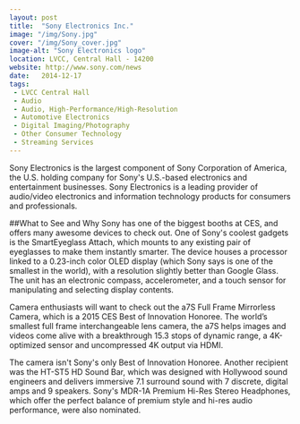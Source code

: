 ```yaml
---
layout: post
title:  "Sony Electronics Inc."
image: "/img/Sony.jpg"
cover: "/img/Sony_cover.jpg"
image-alt: "Sony Electronics logo"
location: LVCC, Central Hall - 14200
website: http://www.sony.com/news
date:   2014-12-17
tags:
 - LVCC Central Hall
 - Audio
 - Audio, High-Performance/High-Resolution
 - Automotive Electronics
 - Digital Imaging/Photography
 - Other Consumer Technology
 - Streaming Services
---
```


Sony Electronics is the largest component of Sony Corporation of America, the U.S. holding company for Sony's U.S.-based electronics and entertainment businesses. Sony Electronics is a leading provider of audio/video electronics and information technology products for consumers and professionals.

##What to See and Why
Sony has one of the biggest booths at CES, and offers many awesome devices to check out. One of Sony's coolest gadgets is the SmartEyeglass Attach, which mounts to any existing pair of eyeglasses to make them instantly smarter. The device houses a processor linked to a 0.23-inch color OLED display (which Sony says is one of the smallest in the world), with a resolution slightly better than Google Glass. The unit has an electronic compass, accelerometer, and a touch sensor for manipulating and selecting display contents.

Camera enthusiasts will want to check out the a7S Full Frame Mirrorless Camera, which is a 2015 CES Best of Innovation Honoree. The world’s smallest full frame interchangeable lens camera, the a7S helps images and videos come alive with a breakthrough 15.3 stops of dynamic range, a 4K-optimized sensor and uncompressed 4K output via HDMI.

The camera isn't Sony's only Best of Innovation Honoree. Another recipient was the HT-ST5 HD Sound Bar, which was designed with Hollywood sound engineers and delivers immersive 7.1 surround sound with 7 discrete, digital amps and 9 speakers. Sony's MDR-1A Premium Hi-Res Stereo Headphones, which offer the perfect balance of premium style and hi-res audio performance, were also nominated.

